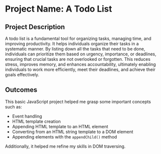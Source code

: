 # Project Name: A Todo List

## Project Description

A todo list is a fundamental tool for organizing tasks, managing time, and improving productivity. It helps individuals organize their tasks in a systematic manner. By listing down all the tasks that need to be done, individuals can prioritize them based on urgency, importance, or deadlines, ensuring that crucial tasks are not overlooked or forgotten. This reduces stress, improves memory, and enhances accountability, ultimately enabling individuals to work more efficiently, meet their deadlines, and achieve their goals effectively.

## Outcomes

This basic JavaScript project helped me grasp some important concepts such as:

- Event handling
- HTML template creation
- Appending HTML template to an HTML element
- Converting from an HTML string template to a DOM element
- Appending elements with the `appendChild()` method

Additionally, it helped me refine my skills in DOM traversing.
